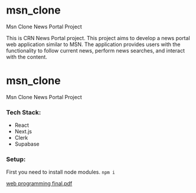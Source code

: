 # msn_clone
Msn Clone News Portal Project

This is CRN News Portal project. This project aims to develop a news portal web application similar to MSN. The application provides users with the functionality to follow current news, perform news searches, and interact with the content.

# msn_clone
Msn Clone News Portal Project

### Tech Stack:
- React
- Next.js
- Clerk
- Supabase

### Setup:
First you need to install node modules.
```npm i```


[web programming final.pdf](https://github.com/user-attachments/files/15778172/web.programming.final.pdf)
